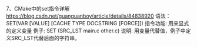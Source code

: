 7、CMake中的set指令详解
https://blog.csdn.net/guanguanboy/article/details/84838920
语法： SET(VAR [VALUE] [CACHE TYPE DOCSTRING [FORCE]]) 
指令功能: 用来显式的定义变量 
例子: SET (SRC_LST main.c other.c) 
说明: 用变量代替值，例子中定义SRC_LST代替后面的字符串。